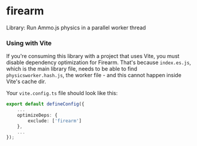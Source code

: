 # firearm

Library: Run Ammo.js physics in a parallel worker thread

### Using with Vite

If you're consuming this library with a project that uses Vite, you must
disable dependency optimization for Firearm.  That's because `index.es.js`,
which is the main library file, needs to be able to find `physicsworker.hash.js`,
the worker file - and this cannot happen inside Vite's cache dir.

Your `vite.config.ts` file should look like this:

```typescript
export default defineConfig({
    ...
    optimizeDeps: {
        exclude: ['firearm']
    },
    ...
});
```